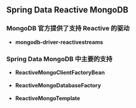 ## Spring Data Reactive MongoDB


### MongoDB 官方提供了支持 Reactive 的驱动
* **mongodb-driver-reactivestreams**

### Spring Data MongoDB 中主要的支持

* **ReactiveMongoClientFactoryBean**  <br><br/>
* **ReactiveMongoDatabaseFactory** <br><br/>
* **ReactiveMongoTemplate**